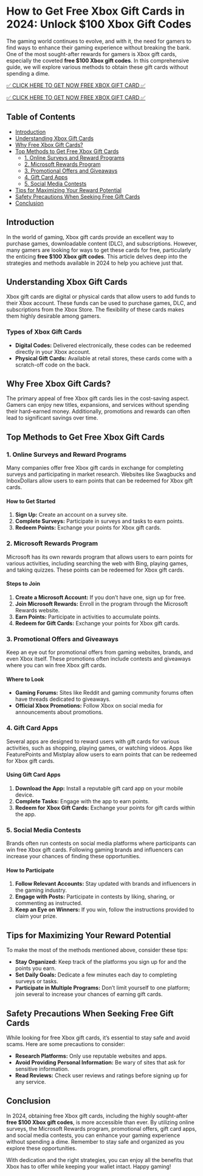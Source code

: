 # How to Get Free Xbox Gift Cards in 2024: Unlock $100 Xbox Gift Codes

The gaming world continues to evolve, and with it, the need for gamers to find ways to enhance their gaming experience without breaking the bank. One of the most sought-after rewards for gamers is Xbox gift cards, especially the coveted **free $100 Xbox gift codes**. In this comprehensive guide, we will explore various methods to obtain these gift cards without spending a dime. 

[✅ CLICK HERE TO GET NOW FREE XBOX GIFT CARD ✅](https://todaylink.site/freegiftcard/)

[✅ CLICK HERE TO GET NOW FREE XBOX GIFT CARD ✅](https://todaylink.site/freegiftcard/)

## Table of Contents
- [Introduction](#introduction)
- [Understanding Xbox Gift Cards](#understanding-xbox-gift-cards)
- [Why Free Xbox Gift Cards?](#why-free-xbox-gift-cards)
- [Top Methods to Get Free Xbox Gift Cards](#top-methods-to-get-free-xbox-gift-cards)
  - [1. Online Surveys and Reward Programs](#1-online-surveys-and-reward-programs)
  - [2. Microsoft Rewards Program](#2-microsoft-rewards-program)
  - [3. Promotional Offers and Giveaways](#3-promotional-offers-and-giveaways)
  - [4. Gift Card Apps](#4-gift-card-apps)
  - [5. Social Media Contests](#5-social-media-contests)
- [Tips for Maximizing Your Reward Potential](#tips-for-maximizing-your-reward-potential)
- [Safety Precautions When Seeking Free Gift Cards](#safety-precautions-when-seeking-free-gift-cards)
- [Conclusion](#conclusion)

## Introduction

In the world of gaming, Xbox gift cards provide an excellent way to purchase games, downloadable content (DLC), and subscriptions. However, many gamers are looking for ways to get these cards for free, particularly the enticing **free $100 Xbox gift codes**. This article delves deep into the strategies and methods available in 2024 to help you achieve just that.

## Understanding Xbox Gift Cards

Xbox gift cards are digital or physical cards that allow users to add funds to their Xbox account. These funds can be used to purchase games, DLC, and subscriptions from the Xbox Store. The flexibility of these cards makes them highly desirable among gamers.

### Types of Xbox Gift Cards

- **Digital Codes:** Delivered electronically, these codes can be redeemed directly in your Xbox account.
- **Physical Gift Cards:** Available at retail stores, these cards come with a scratch-off code on the back.

## Why Free Xbox Gift Cards?

The primary appeal of free Xbox gift cards lies in the cost-saving aspect. Gamers can enjoy new titles, expansions, and services without spending their hard-earned money. Additionally, promotions and rewards can often lead to significant savings over time.

## Top Methods to Get Free Xbox Gift Cards

### 1. Online Surveys and Reward Programs

Many companies offer free Xbox gift cards in exchange for completing surveys and participating in market research. Websites like Swagbucks and InboxDollars allow users to earn points that can be redeemed for Xbox gift cards.

#### How to Get Started
1. **Sign Up:** Create an account on a survey site.
2. **Complete Surveys:** Participate in surveys and tasks to earn points.
3. **Redeem Points:** Exchange your points for Xbox gift cards.

### 2. Microsoft Rewards Program

Microsoft has its own rewards program that allows users to earn points for various activities, including searching the web with Bing, playing games, and taking quizzes. These points can be redeemed for Xbox gift cards.

#### Steps to Join
1. **Create a Microsoft Account:** If you don’t have one, sign up for free.
2. **Join Microsoft Rewards:** Enroll in the program through the Microsoft Rewards website.
3. **Earn Points:** Participate in activities to accumulate points.
4. **Redeem for Gift Cards:** Exchange your points for Xbox gift cards.

### 3. Promotional Offers and Giveaways

Keep an eye out for promotional offers from gaming websites, brands, and even Xbox itself. These promotions often include contests and giveaways where you can win free Xbox gift cards.

#### Where to Look
- **Gaming Forums:** Sites like Reddit and gaming community forums often have threads dedicated to giveaways.
- **Official Xbox Promotions:** Follow Xbox on social media for announcements about promotions.

### 4. Gift Card Apps

Several apps are designed to reward users with gift cards for various activities, such as shopping, playing games, or watching videos. Apps like FeaturePoints and Mistplay allow users to earn points that can be redeemed for Xbox gift cards.

#### Using Gift Card Apps
1. **Download the App:** Install a reputable gift card app on your mobile device.
2. **Complete Tasks:** Engage with the app to earn points.
3. **Redeem for Xbox Gift Cards:** Exchange your points for gift cards within the app.

### 5. Social Media Contests

Brands often run contests on social media platforms where participants can win free Xbox gift cards. Following gaming brands and influencers can increase your chances of finding these opportunities.

#### How to Participate
1. **Follow Relevant Accounts:** Stay updated with brands and influencers in the gaming industry.
2. **Engage with Posts:** Participate in contests by liking, sharing, or commenting as instructed.
3. **Keep an Eye on Winners:** If you win, follow the instructions provided to claim your prize.

## Tips for Maximizing Your Reward Potential

To make the most of the methods mentioned above, consider these tips:

- **Stay Organized:** Keep track of the platforms you sign up for and the points you earn.
- **Set Daily Goals:** Dedicate a few minutes each day to completing surveys or tasks.
- **Participate in Multiple Programs:** Don’t limit yourself to one platform; join several to increase your chances of earning gift cards.

## Safety Precautions When Seeking Free Gift Cards

While looking for free Xbox gift cards, it’s essential to stay safe and avoid scams. Here are some precautions to consider:

- **Research Platforms:** Only use reputable websites and apps.
- **Avoid Providing Personal Information:** Be wary of sites that ask for sensitive information.
- **Read Reviews:** Check user reviews and ratings before signing up for any service.

## Conclusion

In 2024, obtaining free Xbox gift cards, including the highly sought-after **free $100 Xbox gift codes**, is more accessible than ever. By utilizing online surveys, the Microsoft Rewards program, promotional offers, gift card apps, and social media contests, you can enhance your gaming experience without spending a dime. Remember to stay safe and organized as you explore these opportunities.

With dedication and the right strategies, you can enjoy all the benefits that Xbox has to offer while keeping your wallet intact. Happy gaming!
